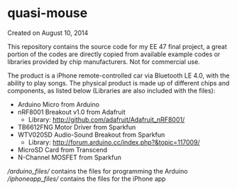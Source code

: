 quasi-mouse
===========

Created on August 10, 2014

This repository contains the source code for my EE 47 final project, a great portion of the codes are directly copied from available example codes or libraries provided by chip manufacturers. Not for commercial use.

The product is a iPhone remote-controlled car via Bluetooth LE 4.0, with the ability to play songs. The physical product is made up of different chips and components, as listed below (Libraries are also included with the files):
+ Arduino Micro from Arduino
+ nRF8001 Breakout v1.0 from Adafruit
	- Library: http://github.com/adafruit/Adafruit_nRF8001/
+ TB6612FNG Motor Driver from Sparkfun
+ WTV020SD Audio-Sound Breakout from Sparkfun
	- Library: http://forum.arduino.cc/index.php?&topic=117009/
+ MicroSD Card from Transcend
+ N-Channel MOSFET from Sparkfun

_/arduino_files/_  contains the files for programming the Arduino
_/iphoneapp_files/_  contains the files for the iPhone app